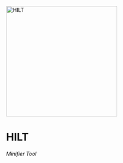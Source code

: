 <img src="https://i.ibb.co/Fm3gZ7r/HILT.png" alt="HILT" style="width: 300px; height: 300px;">
<span><h1>HILT</h1><h6>Minifier Tool</h6></span>